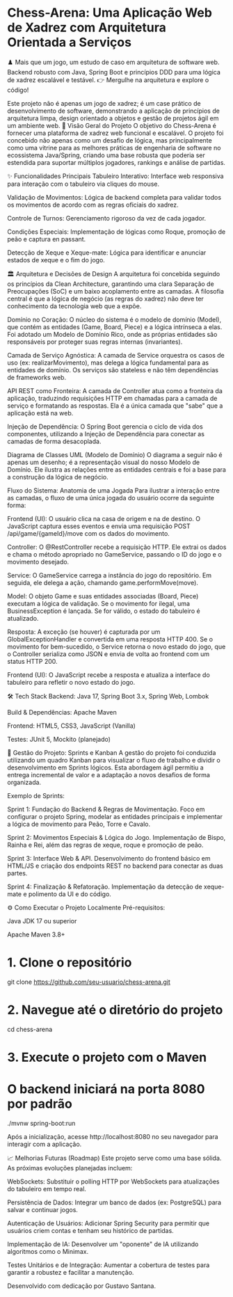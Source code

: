 # Chess-Arena: Uma Aplicação Web de Xadrez com Arquitetura Orientada a Serviços
♟️ Mais que um jogo, um estudo de caso em arquitetura de software web. Backend robusto com Java, Spring Boot e princípios DDD para uma lógica de xadrez escalável e testável. 👉 Mergulhe na arquitetura e explore o código!

Este projeto não é apenas um jogo de xadrez; é um case prático de desenvolvimento de software, demonstrando a aplicação de princípios de arquitetura limpa, design orientado a objetos e gestão de projetos ágil em um ambiente web.
🎯 Visão Geral do Projeto
O objetivo do Chess-Arena é fornecer uma plataforma de xadrez web funcional e escalável. O projeto foi concebido não apenas como um desafio de lógica, mas principalmente como uma vitrine para as melhores práticas de engenharia de software no ecossistema Java/Spring, criando uma base robusta que poderia ser estendida para suportar múltiplos jogadores, rankings e análise de partidas.

<!-- ➡️ Acesse a Demo Ao Vivo Aqui (Se aplicável) -->

✨ Funcionalidades Principais
Tabuleiro Interativo: Interface web responsiva para interação com o tabuleiro via cliques do mouse.

Validação de Movimentos: Lógica de backend completa para validar todos os movimentos de acordo com as regras oficiais do xadrez.

Controle de Turnos: Gerenciamento rigoroso da vez de cada jogador.

Condições Especiais: Implementação de lógicas como Roque, promoção de peão e captura en passant.

Detecção de Xeque e Xeque-mate: Lógica para identificar e anunciar estados de xeque e o fim do jogo.

🏛️ Arquitetura e Decisões de Design
A arquitetura foi concebida seguindo os princípios da Clean Architecture, garantindo uma clara Separação de Preocupações (SoC) e um baixo acoplamento entre as camadas. A filosofia central é que a lógica de negócio (as regras do xadrez) não deve ter conhecimento da tecnologia web que a expõe.

Domínio no Coração: O núcleo do sistema é o modelo de domínio (Model), que contém as entidades (Game, Board, Piece) e a lógica intrínseca a elas. Foi adotado um Modelo de Domínio Rico, onde as próprias entidades são responsáveis por proteger suas regras internas (invariantes).

Camada de Serviço Agnóstica: A camada de Service orquestra os casos de uso (ex: realizarMovimento), mas delega a lógica fundamental para as entidades de domínio. Os serviços são stateless e não têm dependências de frameworks web.

API REST como Fronteira: A camada de Controller atua como a fronteira da aplicação, traduzindo requisições HTTP em chamadas para a camada de serviço e formatando as respostas. Ela é a única camada que "sabe" que a aplicação está na web.

Injeção de Dependência: O Spring Boot gerencia o ciclo de vida dos componentes, utilizando a Injeção de Dependência para conectar as camadas de forma desacoplada.

Diagrama de Classes UML (Modelo de Domínio)
O diagrama a seguir não é apenas um desenho; é a representação visual do nosso Modelo de Domínio. Ele ilustra as relações entre as entidades centrais e foi a base para a construção da lógica de negócio.

<!-- [Cole seu diagrama] -->

Fluxo do Sistema: Anatomia de uma Jogada
Para ilustrar a interação entre as camadas, o fluxo de uma única jogada do usuário ocorre da seguinte forma:

Frontend (UI): O usuário clica na casa de origem e na de destino. O JavaScript captura esses eventos e envia uma requisição POST /api/game/{gameId}/move com os dados do movimento.

Controller: O @RestController recebe a requisição HTTP. Ele extrai os dados e chama o método apropriado no GameService, passando o ID do jogo e o movimento desejado.

Service: O GameService carrega a instância do jogo do repositório. Em seguida, ele delega a ação, chamando game.performMove(move).

Model: O objeto Game e suas entidades associadas (Board, Piece) executam a lógica de validação. Se o movimento for ilegal, uma BusinessException é lançada. Se for válido, o estado do tabuleiro é atualizado.

Resposta: A exceção (se houver) é capturada por um GlobalExceptionHandler e convertida em uma resposta HTTP 400. Se o movimento for bem-sucedido, o Service retorna o novo estado do jogo, que o Controller serializa como JSON e envia de volta ao frontend com um status HTTP 200.

Frontend (UI): O JavaScript recebe a resposta e atualiza a interface do tabuleiro para refletir o novo estado do jogo.

🛠️ Tech Stack
Backend: Java 17, Spring Boot 3.x, Spring Web, Lombok

Build & Dependências: Apache Maven

Frontend: HTML5, CSS3, JavaScript (Vanilla)

Testes: JUnit 5, Mockito (planejado)

🚀 Gestão do Projeto: Sprints e Kanban
A gestão do projeto foi conduzida utilizando um quadro Kanban para visualizar o fluxo de trabalho e dividir o desenvolvimento em Sprints lógicos. Esta abordagem ágil permitiu a entrega incremental de valor e a adaptação a novos desafios de forma organizada.

Exemplo de Sprints:

Sprint 1: Fundação do Backend & Regras de Movimentação. Foco em configurar o projeto Spring, modelar as entidades principais e implementar a lógica de movimento para Peão, Torre e Cavalo.

Sprint 2: Movimentos Especiais & Lógica do Jogo. Implementação de Bispo, Rainha e Rei, além das regras de xeque, roque e promoção de peão.

Sprint 3: Interface Web & API. Desenvolvimento do frontend básico em HTML/JS e criação dos endpoints REST no backend para conectar as duas partes.

Sprint 4: Finalização & Refatoração. Implementação da detecção de xeque-mate e polimento da UI e do código.

<!-- [Cole seu sprint kanban] -->

⚙️ Como Executar o Projeto Localmente
Pré-requisitos:

Java JDK 17 ou superior

Apache Maven 3.8+

# 1. Clone o repositório
git clone https://github.com/seu-usuario/chess-arena.git

# 2. Navegue até o diretório do projeto
cd chess-arena

# 3. Execute o projeto com o Maven
# O backend iniciará na porta 8080 por padrão
./mvnw spring-boot:run

Após a inicialização, acesse http://localhost:8080 no seu navegador para interagir com a aplicação.

📈 Melhorias Futuras (Roadmap)
Este projeto serve como uma base sólida. As próximas evoluções planejadas incluem:

WebSockets: Substituir o polling HTTP por WebSockets para atualizações do tabuleiro em tempo real.

Persistência de Dados: Integrar um banco de dados (ex: PostgreSQL) para salvar e continuar jogos.

Autenticação de Usuários: Adicionar Spring Security para permitir que usuários criem contas e tenham seu histórico de partidas.

Implementação de IA: Desenvolver um "oponente" de IA utilizando algoritmos como o Minimax.

Testes Unitários e de Integração: Aumentar a cobertura de testes para garantir a robustez e facilitar a manutenção.

Desenvolvido com dedicação por Gustavo Santana.

<!--[Link para seu LinkedIn] | [Link para seu GitHub] -->
